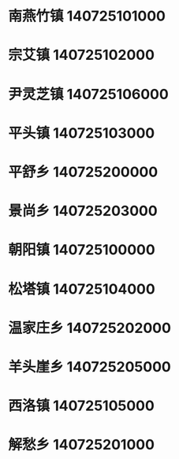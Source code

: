 # 南燕竹镇 140725101000
# 宗艾镇 140725102000
# 尹灵芝镇 140725106000
# 平头镇 140725103000
# 平舒乡 140725200000
# 景尚乡 140725203000
# 朝阳镇 140725100000
# 松塔镇 140725104000
# 温家庄乡 140725202000
# 羊头崖乡 140725205000
# 西洛镇 140725105000
# 解愁乡 140725201000
